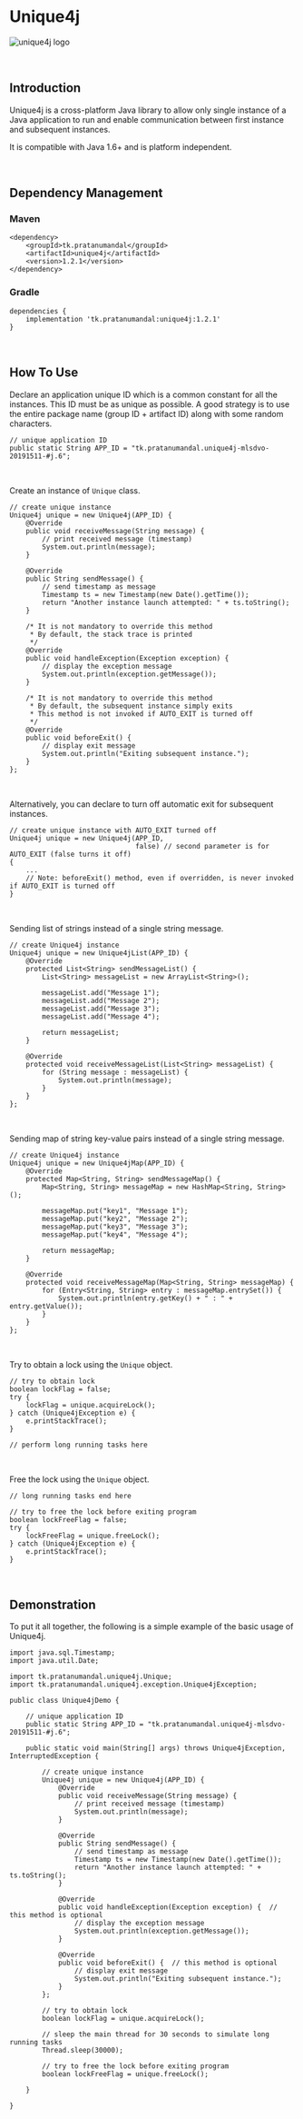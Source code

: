 # Unique4j

![unique4j logo](unique4j.png)

<br/>

## Introduction

Unique4j is a cross-platform Java library to allow only single instance of a Java application to run and enable communication between first instance and subsequent instances.

It is compatible with Java 1.6+ and is platform independent.

<br>

## Dependency Management

### Maven

    <dependency>
        <groupId>tk.pratanumandal</groupId>
        <artifactId>unique4j</artifactId>
        <version>1.2.1</version>
    </dependency>

### Gradle

    dependencies {
        implementation 'tk.pratanumandal:unique4j:1.2.1'
    }

<br>

## How To Use

Declare an application unique ID which is a common constant for all the instances. This ID must be as unique as possible. A good strategy is to use the entire package name (group ID + artifact ID) along with some random characters.

    // unique application ID
    public static String APP_ID = "tk.pratanumandal.unique4j-mlsdvo-20191511-#j.6";

<br>

Create an instance of <code>Unique</code> class.

    // create unique instance
    Unique4j unique = new Unique4j(APP_ID) {
        @Override
        public void receiveMessage(String message) {
            // print received message (timestamp)
            System.out.println(message);
        }

        @Override
        public String sendMessage() {
            // send timestamp as message
            Timestamp ts = new Timestamp(new Date().getTime());
            return "Another instance launch attempted: " + ts.toString();
        }
        
        /* It is not mandatory to override this method
         * By default, the stack trace is printed
         */
        @Override
        public void handleException(Exception exception) {
            // display the exception message
            System.out.println(exception.getMessage());
        }

        /* It is not mandatory to override this method
         * By default, the subsequent instance simply exits
         * This method is not invoked if AUTO_EXIT is turned off
         */
        @Override
        public void beforeExit() {
            // display exit message
            System.out.println("Exiting subsequent instance.");
        }
    };
   
<br>

Alternatively, you can declare to turn off automatic exit for subsequent instances.

    // create unique instance with AUTO_EXIT turned off
    Unique4j unique = new Unique4j(APP_ID,
                                   false) // second parameter is for AUTO_EXIT (false turns it off)
    { 
        ...
        // Note: beforeExit() method, even if overridden, is never invoked if AUTO_EXIT is turned off
    }
    
<br>

Sending list of strings instead of a single string message.
    
    // create Unique4j instance
    Unique4j unique = new Unique4jList(APP_ID) {
        @Override
        protected List<String> sendMessageList() {
            List<String> messageList = new ArrayList<String>();

            messageList.add("Message 1");
            messageList.add("Message 2");
            messageList.add("Message 3");
            messageList.add("Message 4");

            return messageList;
        }

        @Override
        protected void receiveMessageList(List<String> messageList) {
            for (String message : messageList) {
                System.out.println(message);
            }
        }
    };

<br>

Sending map of string key-value pairs instead of a single string message.
    
    // create Unique4j instance
    Unique4j unique = new Unique4jMap(APP_ID) {
        @Override
        protected Map<String, String> sendMessageMap() {
            Map<String, String> messageMap = new HashMap<String, String>();
            
            messageMap.put("key1", "Message 1");
            messageMap.put("key2", "Message 2");
            messageMap.put("key3", "Message 3");
            messageMap.put("key4", "Message 4");
            
            return messageMap;
        }
    
        @Override
        protected void receiveMessageMap(Map<String, String> messageMap) {
            for (Entry<String, String> entry : messageMap.entrySet()) {
                System.out.println(entry.getKey() + " : " + entry.getValue());
            }
        }
    };

<br>

Try to obtain a lock using the <code>Unique</code> object.
    
    // try to obtain lock
    boolean lockFlag = false;
    try {
        lockFlag = unique.acquireLock();
    } catch (Unique4jException e) {
        e.printStackTrace();
    }
    
    // perform long running tasks here
    
<br>

Free the lock using the <code>Unique</code> object.
    
    // long running tasks end here
    
    // try to free the lock before exiting program
    boolean lockFreeFlag = false;
    try {
        lockFreeFlag = unique.freeLock();
    } catch (Unique4jException e) {
        e.printStackTrace();
    }

<br>

## Demonstration

To put it all together, the following is a simple example of the basic usage of Unique4j.

    import java.sql.Timestamp;
    import java.util.Date;
    
    import tk.pratanumandal.unique4j.Unique;
    import tk.pratanumandal.unique4j.exception.Unique4jException;
    
    public class Unique4jDemo {
    
        // unique application ID
        public static String APP_ID = "tk.pratanumandal.unique4j-mlsdvo-20191511-#j.6";

        public static void main(String[] args) throws Unique4jException, InterruptedException {

            // create unique instance
            Unique4j unique = new Unique4j(APP_ID) {
                @Override
                public void receiveMessage(String message) {
                    // print received message (timestamp)
                    System.out.println(message);
                }

                @Override
                public String sendMessage() {
                    // send timestamp as message
                    Timestamp ts = new Timestamp(new Date().getTime());
                    return "Another instance launch attempted: " + ts.toString();
                }

                @Override
                public void handleException(Exception exception) {  // this method is optional
                    // display the exception message
                    System.out.println(exception.getMessage());
                }

                @Override
                public void beforeExit() {  // this method is optional
                    // display exit message
                    System.out.println("Exiting subsequent instance.");
                }
            };

            // try to obtain lock
            boolean lockFlag = unique.acquireLock();

            // sleep the main thread for 30 seconds to simulate long running tasks
            Thread.sleep(30000);

            // try to free the lock before exiting program
            boolean lockFreeFlag = unique.freeLock();

        }
	
    }
